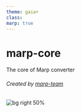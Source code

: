 ```yaml
---
theme: gaia+
class:
marp: true
---
```


# marp-core

The core of Marp converter

###### Created by [marp-team](https://github.com/marp-team/)

![bg right 50%](https://github.com/marp-team.png)
